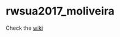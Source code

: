 # rwsua2017_moliveira

Check the [wiki](https://github.com/miguelriemoliveira/rwsua2017_moliveira/wiki)
